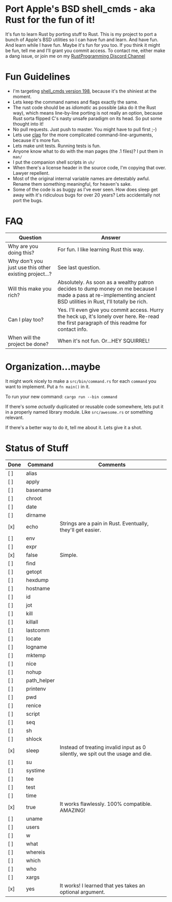 # Port Apple's BSD shell_cmds - aka Rust for the fun of it!

It's fun to learn Rust by porting stuff to Rust.  This is my project to port a
bunch of Apple's BSD utilities so I can have fun and learn.  And have fun.  And
learn while I have fun.  Maybe it's fun for you too.  If you think it might be
fun, tell me and I'll grant you commit access.  To contact me, either make a
dang issue, or join me on my
[RustProgramming Discord Channel](https://discord.gg/pR7hBBe)

# Fun Guidelines

- I'm targeting [shell_cmds version 198](https://opensource.apple.com/source/shell_cmds/shell_cmds-198/), because it's the shiniest at the moment.
- Lets keep the command names and flags exactly the same.
- The rust code should be as *idiomatic* as possible (aka do it the Rust way),
  which means line-by-line porting is not really an option, because Rust sorta
  flipped C's nasty unsafe paradigm on its head.  So put some thought into it!
- No pull requests.  Just push to master.  You might have to pull first ;-)
- Lets use [clap](https://crates.io/crates/clap) for the more complicated
  command-line-arguments, because it's more fun.
- Lets make unit tests.  Running tests is fun.
- Anyone know what to do with the man pages (the .1 files)?  I put them in `man/`
- I put the companion shell scripts in `sh/`
- When there's a license header in the source code, I'm copying that over.
  Lawyer repellent.
- Most of the original internal variable names are detestably awful. Rename
  them something meaningful, for heaven's sake.
- Some of the code is as buggy as I've ever seen.  How does sleep get away with
  it's ridiculous bugs for over 20 years?  Lets accidentally not port the bugs.


# FAQ

| Question | Answer |
|----------|--------|
| Why are you doing this?  | For fun.  I like learning Rust this way.|
| Why don't you just use this other existing project...? | See last question.|
| Will this make you rich? | Absolutely. As soon as a wealthy patron decides to dump money on me because I made a pass at re-implementing ancient BSD utilities in Rust, I'll totally be rich.|
| Can I play too? | Yes. I'll even give you commit access. Hurry the heck up, it's lonely over here. Re-read the first paragraph of this readme for contact info.|
| When will the project be done? | When it's not fun.  Or...HEY SQUIRREL!|

# Organization...maybe

It might work nicely to make a `src/bin/command.rs` for each `command` you want to implement.  Put a `fn main()` in it.

To run your new command: `cargo run --bin command`

If there's some *actually* duplicated or reusable code somewhere, lets put it
in a properly named library module.  Like `src/awesome.rs` or something relevant.

If there's a better way to do it, tell me about it.  Lets give it a shot.

# Status of Stuff

| Done | Command | Comments |
|------|---------|----------|
| [ ] | alias | |
| [ ] | apply | |
| [ ] | basename | |
| [ ] | chroot | |
| [ ] | date | |
| [ ] | dirname | |
| [x] | echo | Strings are a pain in Rust.  Eventually, they'll get easier. |
| [ ] | env | |
| [ ] | expr | |
| [x] | false | Simple. |
| [ ] | find | |
| [ ] | getopt | |
| [ ] | hexdump | |
| [ ] | hostname | |
| [ ] | id | |
| [ ] | jot | |
| [ ] | kill | |
| [ ] | killall | |
| [ ] | lastcomm | |
| [ ] | locate | |
| [ ] | logname | |
| [ ] | mktemp | |
| [ ] | nice | |
| [ ] | nohup | |
| [ ] | path_helper | |
| [ ] | printenv | |
| [ ] | pwd | |
| [ ] | renice | |
| [ ] | script | |
| [ ] | seq | |
| [ ] | sh | |
| [ ] | shlock | |
| [x] | sleep | Instead of treating invalid input as 0 silently, we spit out the usage and die. |
| [ ] | su | |
| [ ] | systime | |
| [ ] | tee | |
| [ ] | test | |
| [ ] | time | |
| [x] | true | It works flawlessly.  100% compatible.  AMAZING! |
| [ ] | uname | |
| [ ] | users | |
| [ ] | w | |
| [ ] | what | |
| [ ] | whereis | |
| [ ] | which | |
| [ ] | who | |
| [ ] | xargs | |
| [x] | yes | It works! I learned that yes takes an optional argument. |
